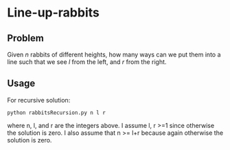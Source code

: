 # Line-up-rabbits

## Problem

Given $n$ rabbits of different heights, how many ways can we put them into a line such that we see $l$ from the left, and $r$ from the right.

## Usage

For recursive solution: 
```
python rabbitsRecursion.py n l r
```
where n, l, and r are the integers above. I assume l, r >=1 since otherwise the solution is zero. I also assume that n >= l+r because again otherwise the solution is zero.
